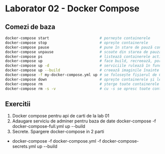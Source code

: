 # Laborator 02 - Docker Compose

## Comezi de baza

```bash
docker-compose start                       # pornește containerele
docker-compose stop                        # oprește containerele
docker-compose pause                       # pune în stare de pauză containerele unui serviciu (se trimite SIGPAUSE)
docker-compose unpause                     # scoate din starea de pauză containerele
docker-compose ps                          # listează containerele active
docker-compose up                          # face build, recreează, pornește și atașeaza containere la un serviciu
docker-compose up -d                       # serviciile rulează în fundal, detașate de terminalul care le-a inițializat
docker-compose up --build                  # creează imaginile înainte de pornire
docker-compose -f my-docker-compose.yml up # se folosește fișierul de Compose specificat în loc de cel implicit
docker-compose down                        # oprește containerele și le șterge, împreună cu rețelele, volumele și imaginile create la up
docker-compose rm                          # șterge toate containerele oprite (se poate specifica la final și numele containerului care trebuie șters)
docker-compose rm -s -v                    # cu -s se opresc toate containerele și cu -v se șterg și volumele anonime atașate
```
## Exercitii
1. Docker compose pentru api de carti de la lab 01
2. Adaugare serviciu de adminer pentru baza de date 
  docker-compose -f docker-compose-full.yml up --build
3. Secrete. Spargere docker-compose in 2 parti
  * docker-compose -f docker-compose.yml -f docker-compose-secrets.yml up --build
  